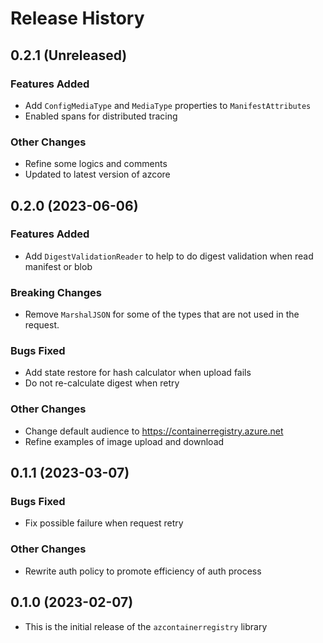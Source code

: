 # Release History

## 0.2.1 (Unreleased)

### Features Added
* Add `ConfigMediaType` and `MediaType` properties to `ManifestAttributes`
* Enabled spans for distributed tracing

### Other Changes
* Refine some logics and comments
* Updated to latest version of azcore

## 0.2.0 (2023-06-06)

### Features Added
* Add `DigestValidationReader` to help to do digest validation when read manifest or blob

### Breaking Changes
* Remove `MarshalJSON` for some of the types that are not used in the request.

### Bugs Fixed
* Add state restore for hash calculator when upload fails
* Do not re-calculate digest when retry

### Other Changes
* Change default audience to https://containerregistry.azure.net
* Refine examples of image upload and download

## 0.1.1 (2023-03-07)

### Bugs Fixed
* Fix possible failure when request retry

### Other Changes
* Rewrite auth policy to promote efficiency of auth process

## 0.1.0 (2023-02-07)

* This is the initial release of the `azcontainerregistry` library
